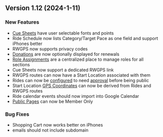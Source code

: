  ## Version 1.12 (2024-1-11)
 ### New Features
 - [Cue Sheets](/RWGPS/settings) have user selectable fonts and points
 - Ride Schedule now lists Category/Target Pace as one field and support iPhones better
 - RWGPS now supports privacy codes
 - [Donations](/Membership/Configure/dues) are now optionally displayed for renewals
 - [Role Assignments](/Admin/roles) are a centralized place to manage roles for all sections
 - Cue Sheets now support a dedicated RWGPS link
 - RWGPS routes can now have a Start Location associated with them
 - Rides can now be [configured](/Leaders/settings) to need [approval](/Rides/pending) before being public
 - Start Location [GPS Coordinates](/Locations/Coordinates/update) can now be derived from Rides and RWGPS routes
 - Ride calendar events should now import into Google Calendar
 - [Public Pages](/Admin/publicPage) can now be Member Only

 ### Bug Fixes
 - Shopping Cart now works better on iPhones
 - emails should not include subdomain
